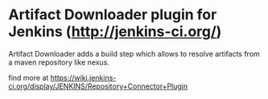 Artifact Downloader plugin for Jenkins (http://jenkins-ci.org/)
=======================================

Artifact Downloader adds a build step which allows to resolve artifacts from a maven repository like nexus.

find more at https://wiki.jenkins-ci.org/display/JENKINS/Repository+Connector+Plugin

